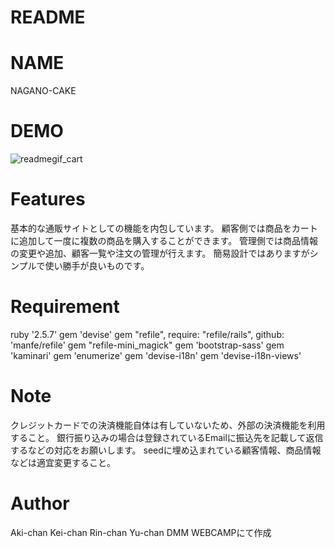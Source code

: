 # README

# NAME
NAGANO-CAKE

# DEMO

![readmegif_cart ](https://user-images.githubusercontent.com/57820414/71800411-658c9e80-309b-11ea-9542-739e2c8b0192.gif)



# Features
基本的な通販サイトとしての機能を内包しています。
顧客側では商品をカートに追加して一度に複数の商品を購入することができます。
管理側では商品情報の変更や追加、顧客一覧や注文の管理が行えます。
簡易設計ではありますがシンプルで使い勝手が良いものです。



# Requirement
ruby '2.5.7'
gem 'devise'
gem "refile", require: "refile/rails", github: 'manfe/refile'
gem "refile-mini_magick"
gem 'bootstrap-sass'
gem 'kaminari'
gem 'enumerize'
gem 'devise-i18n'
gem 'devise-i18n-views'



# Note
クレジットカードでの決済機能自体は有していないため、外部の決済機能を利用すること。
銀行振り込みの場合は登録されているEmailに振込先を記載して返信するなどの対応をお願いします。
seedに埋め込まれている顧客情報、商品情報などは適宜変更すること。



# Author
Aki-chan
Kei-chan
Rin-chan
Yu-chan
DMM WEBCAMPにて作成
